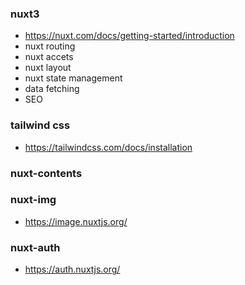 ###  nuxt3
- https://nuxt.com/docs/getting-started/introduction
- nuxt routing
- nuxt accets
- nuxt layout
- nuxt state management
- data fetching
- SEO

### tailwind css
- https://tailwindcss.com/docs/installation

### nuxt-contents

### nuxt-img
- https://image.nuxtjs.org/

### nuxt-auth
- https://auth.nuxtjs.org/